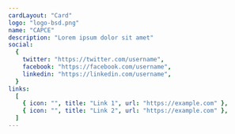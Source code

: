```yaml
---
cardLayout: "Card"
logo: "logo-bsd.png"
name: "CAPCE"
description: "Lorem ipsum dolor sit amet"
social:
  {
    twitter: "https://twitter.com/username",
    facebook: "https://facebook.com/username",
    linkedin: "https://linkedin.com/username",
  }
links:
  [
    { icon: "", title: "Link 1", url: "https://example.com" },
    { icon: "", title: "Link 2", url: "https://example.com" },
  ]
---
```

